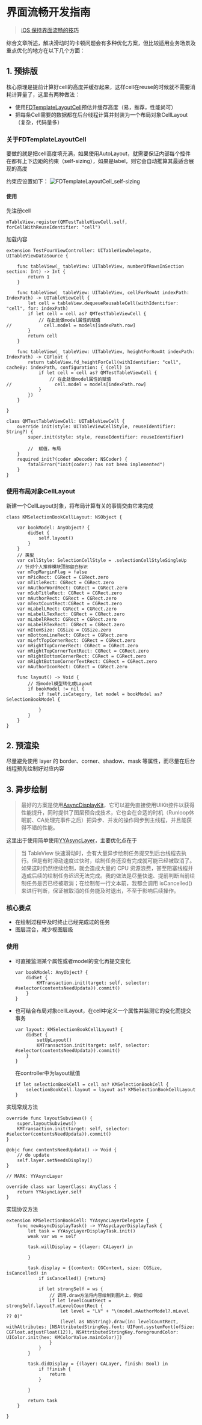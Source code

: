 # 界面流畅开发指南

> [iOS 保持界面流畅的技巧](https://blog.ibireme.com/2015/11/12/smooth_user_interfaces_for_ios/)

综合文章所述，解决滑动时的卡顿问题会有多种优化方案，但比较适用业务场景及重点优化的地方在以下几个方面：

## 1. 预排版
核心原理是提前计算好cell的高度并缓存起来，这样cell在reuse的时候就不需要消耗计算量了，这里有两种做法：

* 使用[FDTemplateLayoutCell](https://github.com/forkingdog/UITableView-FDTemplateLayoutCell/)预估并缓存高度（易，推荐，性能尚可）
* 把每条Cell需要的数据都在后台线程计算并封装为一个布局对象CellLayout（复杂，代码量多）


### 关于FDTemplateLayoutCell
要做的就是把cell高度填充满，如果使用AutoLayout，就需要保证内部每个控件在都有上下边距的约束（self-sizing），如果是label，则它会自动推算其最适合展现的高度

约束应设置如下：
![FDTemplateLayoutCell_self-sizing](https://github.com/HelloiWorld/YYAsyncLayer/blob/master/FDTemplateLayoutCell_self-sizing.png)

#### 使用
先注册cell

```
mTableView.register(QMTestTableViewCell.self, forCellWithReuseIdentifier: "cell")
```

加载内容

```
extension TestFourViewController: UITableViewDelegate, UITableViewDataSource {
    
    func tableView(_ tableView: UITableView, numberOfRowsInSection section: Int) -> Int {
        return 1
    }
    
    func tableView(_ tableView: UITableView, cellForRowAt indexPath: IndexPath) -> UITableViewCell {
        let cell = tableView.dequeueReusableCell(withIdentifier: "cell", for: indexPath)
        if let cell = cell as? QMTestTableViewCell {
            // 在此处做model属性的赋值
//            cell.model = models[indexPath.row]
        }
        return cell
    }
    
    func tableView(_ tableView: UITableView, heightForRowAt indexPath: IndexPath) -> CGFloat {
        return tableView.fd_heightForCell(withIdentifier: "cell", cacheBy: indexPath, configuration: { (cell) in
            if let cell = cell as? QMTestTableViewCell {
                // 在此处做model属性的赋值
//                cell.model = models[indexPath.row]
            }
        })
    }
    
}
```
```
class QMTestTableViewCell: UITableViewCell {
    override init(style: UITableViewCellStyle, reuseIdentifier: String?) {
        super.init(style: style, reuseIdentifier: reuseIdentifier)
        
        //  赋值，布局
    }
    required init?(coder aDecoder: NSCoder) {
        fatalError("init(coder:) has not been implemented")
    }
}
```

### 使用布局对象CellLayout
新建一个CellLayout对象，将布局计算有关的事情交由它来完成

```
class KMSelectionBookCellLayout: NSObject {

    var bookModel: AnyObject? {
        didSet {
            self.layout()
        }
    }
    // 类型
    var cellStyle: SelectionCellStyle = .selectionCellStyleSingleUp
    // 针对个人推荐模块顶部留白标识
    var mTopMarginFlag = false
    var mPicRect: CGRect = CGRect.zero
    var mTitleRect: CGRect = CGRect.zero
    var mAuthorWordRect: CGRect = CGRect.zero
    var mSubTitleRect: CGRect = CGRect.zero
    var mAuthorRect: CGRect = CGRect.zero
    var mTextCountRect:CGRect = CGRect.zero
    var mLabelLRect: CGRect = CGRect.zero
    var mLabelLTexRect: CGRect = CGRect.zero
    var mLabelRRect: CGRect = CGRect.zero
    var mLabelRTexRect: CGRect = CGRect.zero
    var mItemSize: CGSize = CGSize.zero
    var mBottomLineRect: CGRect = CGRect.zero
    var mLeftTopCornerRect: CGRect = CGRect.zero
    var mRightTopCornerRect: CGRect = CGRect.zero
    var mRightTopCornerTextRect: CGRect = CGRect.zero
    var mRightBottomCornerRect: CGRect = CGRect.zero
    var mRightBottomCornerTextRect: CGRect = CGRect.zero
    var mAuthorIconRect: CGRect = CGRect.zero
    
    func layout() -> Void {
        // 将model模型转化成Layout
        if bookModel != nil {
            if !self.isCategory, let model = bookModel as? SelectionBookModel {
            
            }
        }
    }
}
```


## 2. 预渲染
尽量避免使用 layer 的 border、corner、shadow、mask 等属性，而尽量在后台线程预先绘制好对应内容


## 3. 异步绘制
> 最好的方案是使用[AsyncDisplayKit](https://github.com/facebookarchive/AsyncDisplayKit)，它可以避免直接使用UIKit控件以获得性能提升，同时提供了图层预合成技术，它也会在合适的时机（Runloop休眠前、CA处理完事件之后）把异步、并发的操作同步到主线程，并且能获得不错的性能。

这里出于使用简单使用[YYAsyncLayer](https://github.com/ibireme/YYAsyncLayer)，主要优化点在于

> 当 TableView 快速滑动时，会有大量异步绘制任务提交到后台线程去执行。但是有时滑动速度过快时，绘制任务还没有完成就可能已经被取消了。如果这时仍然继续绘制，就会造成大量的 CPU 资源浪费，甚至阻塞线程并造成后续的绘制任务迟迟无法完成。我的做法是尽量快速、提前判断当前绘制任务是否已经被取消；在绘制每一行文本前，我都会调用 isCancelled() 来进行判断，保证被取消的任务能及时退出，不至于影响后续操作。

### 核心要点
* 在绘制过程中及时终止已经完成过的任务
* 图层混合，减少视图层级

### 使用
* 可直接监测某个属性或者model的变化再提交变化

	```
	var bookModel: AnyObject? {
	    didSet {
	    	KMTransaction.init(target: self, selector: #selector(contentsNeedUpdata)).commit()
	    }
	}
	```  
* 也可结合布局对象cellLayout，在cell中定义一个属性并监测它的变化而提交事务

	```
	var layout: KMSelectionBookCellLayout? {
		didSet {
			setUpLayout()
		   	KMTransaction.init(target: self, selector: #selector(contentsNeedUpdata)).commit()
		}
	}
	```
	
	在controller中为layout赋值

	```
	if let selectionBookCell = cell as? KMSelectionBookCell {
	    selectionBookCell.layout = layout as? KMSelectionBookCellLayout
	}
	```

实现常规方法

```
override func layoutSubviews() {
    super.layoutSubviews()
    KMTransaction.init(target: self, selector: #selector(contentsNeedUpdata)).commit()
}

@objc func contentsNeedUpdata() -> Void {
	// do update
    self.layer.setNeedsDisplay()
}

// MARK: YYAsyncLayer

override class var layerClass: AnyClass {
    return YYAsyncLayer.self
}
```

实现协议方法

```
extension KMSelectionBookCell: YYAsyncLayerDelegate {
    func newAsyncDisplayTask() -> YYAsycLayerDisplayTask {
        let task = YYAsycLayerDisplayTask.init()
        weak var ws = self
        
        task.willDisplay = {(layer: CALayer) in
        	
        }
        
        task.display = {(context: CGContext, size: CGSize, isCancelled) in
            if isCancelled() {return}
            
            if let strongSelf = ws {
                // 调用.draw方法将内容绘制到图片上，例如
                if let levelCountRect = strongSelf.layout?.mLevelCountRect {
                    let level = "LV" + "\(model.mAuthorModel?.mLevel ?? 0)"
                    (level as NSString).draw(in: levelCountRect, withAttributes: [NSAttributedStringKey.font: UIFont.systemFont(ofSize: CGFloat.adjustFloat(12)), NSAttributedStringKey.foregroundColor: UIColor.init(hex: KMColorValue.mainColor)])
                }
            }
        }
        
        task.didDisplay = {(layer: CALayer, finish: Bool) in
            if !finish {
                return
            }
            
        }
        
        return task
    }
    
}
```

